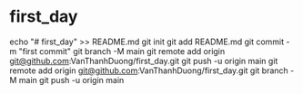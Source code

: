 # first_day
echo "# first_day" >> README.md
git init
git add README.md
git commit -m "first commit"
git branch -M main
git remote add origin git@github.com:VanThanhDuong/first_day.git
git push -u origin main
git remote add origin git@github.com:VanThanhDuong/first_day.git
git branch -M main
git push -u origin main
